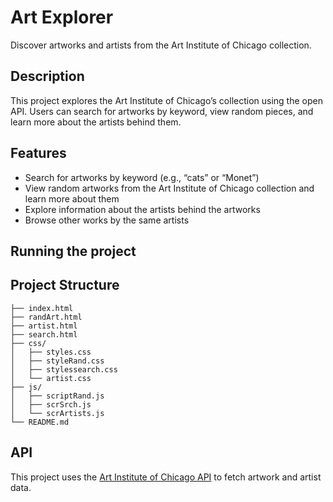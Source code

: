 # Art Explorer
Discover artworks and artists from the Art Institute of Chicago collection.

## Description
This project explores the Art Institute of Chicago’s collection using the open API. Users can search for artworks by keyword, view random pieces, and learn more about the artists behind them.

## Features
- Search for artworks by keyword (e.g., “cats” or “Monet”)  
- View random artworks from the Art Institute of Chicago collection and learn more about them  
- Explore information about the artists behind the artworks  
- Browse other works by the same artists

## Running the project


## Project Structure

```text
├── index.html
├── randArt.html
├── artist.html
├── search.html
├── css/
│   ├── styles.css
│   ├── styleRand.css
│   ├── stylessearch.css
│   └── artist.css
├── js/
│   ├── scriptRand.js
│   ├── scrSrch.js
│   └── scrArtists.js
└── README.md
```

## API
This project uses the [Art Institute of Chicago API](https://api.artic.edu/docs/) to fetch artwork and artist data.
